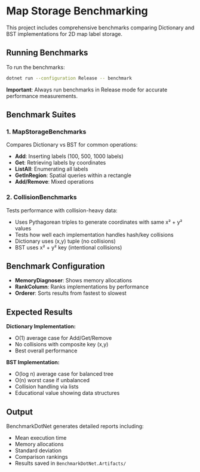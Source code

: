 # Map Storage Benchmarking

This project includes comprehensive benchmarks comparing Dictionary and BST implementations for 2D map label storage.

## Running Benchmarks

To run the benchmarks:

```bash
dotnet run --configuration Release -- benchmark
```

**Important**: Always run benchmarks in Release mode for accurate performance measurements.

## Benchmark Suites

### 1. MapStorageBenchmarks
Compares Dictionary vs BST for common operations:
- **Add**: Inserting labels (100, 500, 1000 labels)
- **Get**: Retrieving labels by coordinates
- **ListAll**: Enumerating all labels
- **GetInRegion**: Spatial queries within a rectangle
- **Add/Remove**: Mixed operations

### 2. CollisionBenchmarks
Tests performance with collision-heavy data:
- Uses Pythagorean triples to generate coordinates with same x² + y² values
- Tests how well each implementation handles hash/key collisions
- Dictionary uses (x,y) tuple (no collisions)
- BST uses x² + y² key (intentional collisions)

## Benchmark Configuration

- **MemoryDiagnoser**: Shows memory allocations
- **RankColumn**: Ranks implementations by performance
- **Orderer**: Sorts results from fastest to slowest

## Expected Results

**Dictionary Implementation:**
- O(1) average case for Add/Get/Remove
- No collisions with composite key (x,y)
- Best overall performance

**BST Implementation:**
- O(log n) average case for balanced tree
- O(n) worst case if unbalanced
- Collision handling via lists
- Educational value showing data structures

## Output

BenchmarkDotNet generates detailed reports including:
- Mean execution time
- Memory allocations
- Standard deviation
- Comparison rankings
- Results saved in `BenchmarkDotNet.Artifacts/`

